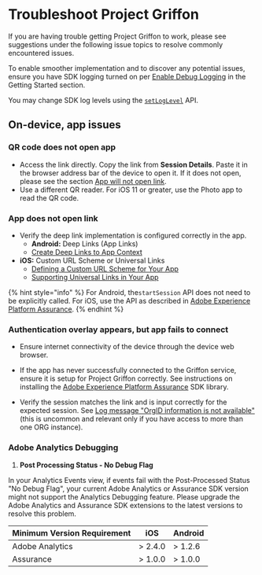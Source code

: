 # Troubleshoot Project Griffon

If you are having trouble getting Project Griffon to work, please see suggestions under the following issue topics to resolve commonly encountered issues.

To enable smoother implementation and to discover any potential issues, ensure you have SDK logging turned on per [Enable Debug Logging](https://aep-sdks.gitbook.io/docs/getting-started/enable-debug-logging) in the Getting Started section.

You may change SDK log levels using the [`setLogLevel`](../../foundation-extensions/mobile-core/mobile-core-api-reference.md#logging) API.

## On-device, app issues

### QR code does not open app

* Access the link directly. Copy the link from **Session Details**. Paste it in the browser address bar of the device to open it. If it does not open, please see the section [App will not open link](troubleshoot-project-griffon.md#app-will-not-open-link).
* Use a different QR reader. For iOS 11 or greater, use the Photo app to read the QR code.

### App does not open link

* Verify the deep link implementation is configured correctly in the app.
  * **Android:** Deep Links \(App Links\)
  * [Create Deep Links to App Context](https://developer.android.com/training/app-links/deep-linking)
* **iOS:** Custom URL Scheme or Universal Links
  * [Defining a Custom URL Scheme for Your App](https://developer.apple.com/documentation/uikit/inter-process_communication/allowing_apps_and_websites_to_link_to_your_content/defining_a_custom_url_scheme_for_your_app)
  * [Supporting Universal Links in Your App](https://developer.apple.com/documentation/uikit/inter-process_communication/allowing_apps_and_websites_to_link_to_your_content/supporting_universal_links_in_your_app)

{% hint style="info" %}
For Android, the`startSession` API does not need to be explicitly called. For iOS, use the API as described in [Adobe Experience Platform Assurance](../../foundation-extensions/adobe-experience-platform-assurance/#implement-aepassurance-session-start-apis-ios-only).
{% endhint %}

### Authentication overlay appears, but app fails to connect

* Ensure internet connectivity of the device through the device web browser.

* If the app has never successfully connected to the Griffon service, ensure it is setup for Project Griffon correctly. See instructions on installing the [Adobe Experience Platform Assurance](../../foundation-extensions/adobe-experience-platform-assurance/#install-the-assurance-extension-in-experience-platform-launch) SDK library.

* Verify the session matches the link and is input correctly for the expected session. See [Log message "OrgID information is not available"](../../foundation-extensions/adobe-experience-platform-assurance/assurance-sdk-error-logs.md#orgid-information-is-not-available) \(this is uncommon and relevant only if you have access to more than one ORG instance\).



### Adobe Analytics Debugging

1. **Post Processing Status - No Debug Flag**

In your Analytics Events view, if events fail with the Post-Processed Status "No Debug Flag", your current Adobe Analytics or Assurance SDK version might not support the Analytics Debugging feature.
Please upgrade the Adobe Analytics and Assurance SDK extensions to the latest versions to resolve this problem.

| Minimum Version Requirement | iOS     | Android |
| --------------------------- | ------- | ------- |
| Adobe Analytics             | > 2.4.0 | > 1.2.6 |
| Assurance                   | > 1.0.0 | > 1.0.0 |
